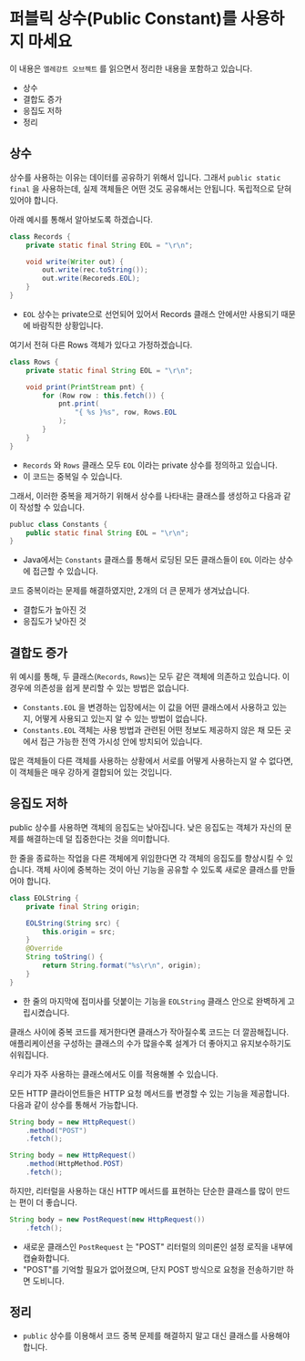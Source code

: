 # 퍼블릭 상수(Public Constant)를 사용하지 마세요

이 내용은 `엘레강트 오브젝트` 를 읽으면서 정리한 내용을 포함하고 있습니다.

- 상수
- 결합도 증가
- 응집도 저하
- 정리

## 상수

상수를 사용하는 이유는 데이터를 공유하기 위해서 입니다. 
그래서 `public static final` 을 사용하는데, 실제 객체들은 어떤 것도 공유해서는 안됩니다. 독립적으로 닫혀 있어야 합니다.

아래 예시를 통해서 알아보도록 하겠습니다.

```java
class Records {
    private static final String EOL = "\r\n";

    void write(Writer out) {
        out.write(rec.toString());
        out.write(Recoreds.EOL);
    }
}
```

- `EOL` 상수는 private으로 선언되어 있어서 Records 클래스 안에서만 사용되기 때문에 바람직한 상황입니다.

여기서 전혀 다른 Rows 객체가 있다고 가정하겠습니다.

```java
class Rows {
    private static final String EOL = "\r\n";

    void print(PrintStream pnt) {
        for (Row row : this.fetch()) {
            pnt.print(
                "{ %s }%s", row, Rows.EOL
            );
        }
    }
}
```

- `Records` 와 `Rows` 클래스 모두 `EOL` 이라는 private 상수를 정의하고 있습니다. 
- 이 코드는 중복일 수 있습니다.

그래서, 이러한 중복을 제거하기 위해서 상수를 나타내는 클래스를 생성하고 다음과 같이 작성할 수 있습니다.

```java
publuc class Constants {
    public static final String EOL = "\r\n";
}
```

- Java에서는 `Constants` 클래스를 통해서 로딩된 모든 클래스들이 `EOL` 이라는 상수에 접근할 수 있습니다.

코드 중복이라는 문제를 해결하였지만, 2개의 더 큰 문제가 생겨났습니다.

- 결합도가 높아진 것
- 응집도가 낮아진 것

## 결합도 증가

위 예시를 통해, 두 클래스(`Records`, `Rows`)는 모두 같은 객체에 의존하고 있습니다. 이 경우에 의존성을 쉽게 분리할 수 있는 방법은 없습니다.

- `Constants.EOL` 을 변경하는 입장에서는 이 값을 어떤 클래스에서 사용하고 있는지, 어떻게 사용되고 있는지 알 수 있는 방법이 없습니다.
- `Constants.EOL` 객체는 사용 방법과 관련된 어떤 정보도 제공하지 않은 채 모든 곳에서 접근 가능한 전역 가시성 안에 방치되어 있습니다.

많은 객체들이 다른 객체를 사용하는 상황에서 서로를 어떻게 사용하는지 알 수 없다면, 이 객체들은 매우 강하게 결합되어 있는 것입니다.

## 응집도 저하

public 상수를 사용하면 객체의 응집도는 낮아집니다.
낮은 응집도는 객체가 자신의 문제를 해결하는데 덜 집중한다는 것을 의미합니다.

한 줄을 종료하는 작업을 다른 객체에게 위임한다면 각 객체의 응집도를 향상시킬 수 있습니다. 객체 사이에 중복하는 것이 아닌 기능을 공유할 수 있도록 새로운 클래스를 만들어야 합니다.

```java
class EOLString {
    private final String origin;

    EOLString(String src) {
        this.origin = src;
    }
    @Override
    String toString() {
        return String.format("%s\r\n", origin);
    }
}
```

- 한 줄의 마지막에 접미사를 덧붙이는 기능을 `EOLString` 클래스 안으로 완벽하게 고립시켰습니다.

클래스 사이에 중복 코드를 제거한다면 클래스가 작아질수록 코드는 더 깔끔해집니다. 애플리케이션을 구성하는 클래스의 수가 많을수록 설계가 더 좋아지고 유지보수하기도 쉬워집니다.

우리가 자주 사용하는 클래스에서도 이를 적용해볼 수 있습니다.

모든 HTTP 클라이언트들은 HTTP 요청 메서드를 변경할 수 있는 기능을 제공합니다. 다음과 같이 상수를 통해서 가능합니다.

```java
String body = new HttpRequest()
    .method("POST")
    .fetch();
```
```java
String body = new HttpRequest()
    .method(HttpMethod.POST)
    .fetch();
```

하지만, 리터럴을 사용하는 대신 HTTP 메서드를 표현하는 단순한 클래스를 많이 만드는 편이 더 좋습니다.

```java
String body = new PostRequest(new HttpRequest())
    .fetch();
```

- 새로운 클래스인 `PostRequest` 는 "POST" 리터럴의 의미론인 설정 로직을 내부에 캡슐화합니다.
- "POST"를 기억할 필요가 없어졌으며, 단지 POST 방식으로 요청을 전송하기만 하면 도비니다.

## 정리

- `public` 상수를 이용해서 코드 중복 문제를 해결하지 말고 대신 클래스를 사용해야 합니다.